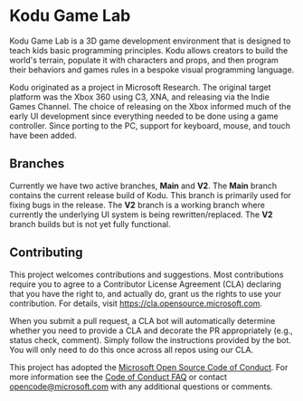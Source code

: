 # Kodu Game Lab
Kodu Game Lab is a 3D game development environment that is designed to teach kids basic programming principles.  Kodu allows creators to build the world's terrain, populate it with characters and props, and then program their behaviors and games rules in a bespoke visual programming language.

Kodu originated as a project in Microsoft Research.  The original target platform was the Xbox 360 using C3, XNA, and releasing via the Indie Games Channel.  The choice of releasing on the Xbox informed much of the early UI development since everything needed to be done using a game controller.  Since porting to the PC, support for keyboard, mouse, and touch have been added.

## Branches
Currently we have two active branches, **Main** and **V2**.  The **Main** branch contains the current release build of Kodu.  This branch is primarily used for fixing bugs in the release.  The **V2** branch is a working branch where currently the underlying UI system is being rewritten/replaced.  The **V2** branch builds but is not yet fully functional.

## Contributing

This project welcomes contributions and suggestions.  Most contributions require you to agree to a Contributor License Agreement (CLA) declaring that you have the right to, and actually do, grant us the rights to use your contribution. For details, visit https://cla.opensource.microsoft.com.

When you submit a pull request, a CLA bot will automatically determine whether you need to provide a CLA and decorate the PR appropriately (e.g., status check, comment). Simply follow the instructions provided by the bot. You will only need to do this once across all repos using our CLA.

This project has adopted the [Microsoft Open Source Code of Conduct](https://opensource.microsoft.com/codeofconduct/).
For more information see the [Code of Conduct FAQ](https://opensource.microsoft.com/codeofconduct/faq/) or contact [opencode@microsoft.com](mailto:opencode@microsoft.com) with any additional questions or comments.
